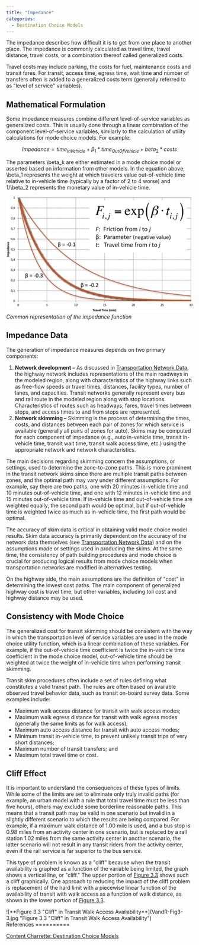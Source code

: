 ```yaml
---
title: "Impedance"
categories:
  - Destination Choice Models
---
```


The impedance describes how difficult it is to get from one place to another place. The impedance is commonly calculated as travel time, travel distance, travel costs, or a combination thereof called generalized costs.

Travel costs may include parking, the costs for fuel, maintenance costs and transit fares. For transit, access time, egress time, wait time and number of transfers often is added to a generalized costs term (generally referred to as "level of service" variables).

Mathematical Formulation
------------------------

Some impedance measures combine different level-of-service variables as generalized costs. This is usually done through a linear combination of the component level-of-service variables, similarly to the calculation of utility calculations for mode choice models. For example:

$$Impedance = time_{InVehicle} + \beta_{1} * time_{OutOfVehicle} + beta_2 * costs$$

The parameters \beta_k are either estimated in a mode choice model or asserted based on information from other models. In the equation above, \beta_1 represents the weight at which travelers value out-of-vehicle time relative to in-vehicle time (typically by a factor of 2 to 4 worse) and 1/\beta_2 represents the monetary value of in-vehicle time.

![]( ImpedanceFunction.png "fig: ImpedanceFunction.png")\
*Common representation of the impedance function*

Impedance Data
--------------

The generation of impedance measures depends on two primary components:

1.  **Network development –** As discussed in [Transportation Network Data](#Transportation_Network_Data), the highway network includes representations of the main roadways in the modeled region, along with characteristics of the highway links such as free-flow speeds or travel times, distances, facility types, number of lanes, and capacities. Transit networks generally represent every bus and rail route in the modeled region along with stop locations. Characteristics of routes such as headways, fares, travel times between stops, and access times to and from stops are represented.
2.  **Network skimming –** Skimming is the process of determining the times, costs, and distances between each pair of zones for which service is available (generally all pairs of zones for auto). Skims may be computed for each component of impedance (e.g., auto in-vehicle time, transit in-vehicle time, transit wait time, transit walk access time, etc.) using the appropriate network and network characteristics.

The main decisions regarding skimming concern the assumptions, or settings, used to determine the zone-to-zone paths. This is more prominent in the transit network skims since there are multiple transit paths between zones, and the optimal path may vary under different assumptions. For example, say there are two paths, one with 20 minutes in-vehicle time and 10 minutes out-of-vehicle time, and one with 12 minutes in-vehicle time and 15 minutes out-of-vehicle time. If in-vehicle time and out-of-vehicle time are weighted equally, the second path would be optimal, but if out-of-vehicle time is weighted twice as much as in-vehicle time, the first path would be optimal.

The accuracy of skim data is critical in obtaining valid mode choice model results. Skim data accuracy is primarily dependent on the accuracy of the network data themselves (see [Transportation Network Data](#Transportation_Network_Data)) and on the assumptions made or settings used in producing the skims. At the same time, the consistency of path building procedures and mode choice is crucial for producing logical results from mode choice models when transportation networks are modified in alternatives testing.

On the highway side, the main assumptions are the definition of "cost" in determining the lowest cost paths. The main component of generalized highway cost is travel time, but other variables, including toll cost and highway distance may be used.

Consistency with Mode Choice
----------------------------

The generalized cost for transit skimming should be consistent with the way in which the transportation level of service variables are used in the mode choice utility function, which is a linear combination of these variables. For example, if the out-of-vehicle time coefficient is twice the in-vehicle time coefficient in the mode choice model, out-of-vehicle time should be weighted at twice the weight of in-vehicle time when performing transit skimming.

Transit skim procedures often include a set of rules defining what constitutes a valid transit path. The rules are often based on available observed travel behavior data, such as transit on-board survey data. Some examples include:

-   Maximum walk access distance for transit with walk access modes;
-   Maximum walk egress distance for transit with walk egress modes (generally the same limits as for walk access);
-   Maximum auto access distance for transit with auto access modes;
-   Minimum transit in-vehicle time, to prevent unlikely transit trips of very short distances;
-   Maximum number of transit transfers; and
-   Maximum total travel time or cost.

Cliff Effect
------------

It is important to understand the consequences of these types of limits. While some of the limits are set to eliminate only truly invalid paths (for example, an urban model with a rule that total travel time must be less than five hours), others may exclude some borderline reasonable paths. This means that a transit path may be valid in one scenario but invalid in a slightly different scenario to which the results are being compared. For example, if a maximum walk distance of 1.00 mile is used, and a bus stop is 0.98 miles from an activity center in one scenario, but is replaced by a rail station 1.02 miles from the same activity center in another scenario, the latter scenario will not result in any transit riders from the activity center, even if the rail service is far superior to the bus service.

This type of problem is known as a "cliff" because when the transit availability is graphed as a function of the variable being limited, the graph shows a vertical line, or "cliff." The upper portion of [Figure 3.3](#Figure-f3-3) shows such a cliff graphically. One approach to reducing the impact of the cliff problem is replacement of the hard limit with a piecewise linear function of the availability of transit with walk access as a function of walk distance, as shown in the lower portion of [Figure 3.3](#Figure-f3-3).

<div id="Figure-f3-3">
![**Figure 3.3 "Cliff" in Transit Walk Access Availability**](VandR-Fig3-3.jpg "Figure 3.3 "Cliff" in Transit Walk Access Availability")

</div>
References
==========

[Content Charrette: Destination Choice Models](Content_Charrette_Destination_Choice_Models)


